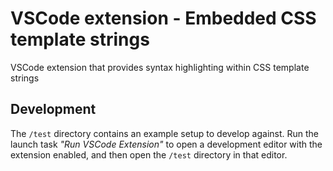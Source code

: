 # VSCode extension - Embedded CSS template strings

VSCode extension that provides syntax highlighting within CSS template strings

## Development

The `/test` directory contains an example setup to develop against. Run the launch task
_"Run VSCode Extension"_ to open a development editor with the extension enabled, and then
open the `/test` directory in that editor.
